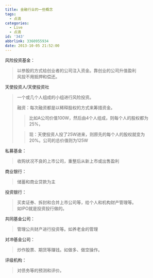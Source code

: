 ```yaml
---
title: 金融行业的一些概念
tags:
  - 点滴
categories:
  - Live
  - 点滴
id: '343'
abbrlink: 3360955934
date: 2013-10-05 21:52:00
---
```


风险投资基金：  

> 以参股的方式给创业者的公司注入资金。靠创业的公司升值盈利  
> 风投不用抵押和偿还。  
>   

天使投资人/天使投资社  

> 一个或几个人组成的小组进行风险投资。  
>   
> 融资：每次融资都是以稀释股权的方式来筹措资金。  
> 
> > 比如A公司价值100W，然后由4个人组成，则每个人的股权都为25%，  
> 
> > 现：天使投资人投了25W进来，则原先的每个人的股权就变为20%。公司的总价值则为125W  
> 
>   

私募基金：  

> 收购状况不良的上市公司，重整后从新上市或出售盈利  
>   

商业银行：  

> 储蓄和商业贷款为主  

  
投资银行：  

> 买卖证券、拆封和合并上市公司等，给个人和机构财产管理等。  
> 如IPO就是投资投行做的。  
>   

共同基金公司：  

> 管理公共财产进行投资等。如养老金的管理  

  
对冲基金公司：  

> 炒作股票、期货等赚钱。如做多、做空操作。  
>   

评级机构：  

> 对债务等的预测和评价。  

  

>   
>   
>   
>   
>